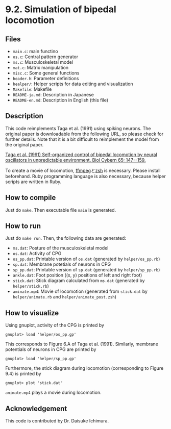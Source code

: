 # 9.2. Simulation of bipedal locomotion

## Files
- `main.c`: main functino
- `os.c`: Central pattern generator
- `ms.c`: Musculoskeletal model
- `mat.c`: Matrix manipulation
- `misc.c`: Some general functions
- `header.h`: Parameter definitions
- `healper/`: Helper scripts for data editing and visualization
- `Makefile`: Makefile
- `README-ja.md`: Description in Japanese
- `README-en.md`: Description in English (this file)

## Description
This code reimplements Taga et al. (1991) using spiking neurons. The original paper is downloadable
from the following URL, so please check for further details. Note that it is a bit difficult to
reimplement the model from the original paper.

[Taga et al. (1991) Self-organized control of bipedal locomotion by neural oscillators in unpredictable environment. Biol Cybern 65: 147--159.](https://api.semanticscholar.org/CorpusID:5262616)

To create a movie of locomotion, [ffmpeg](https://www.ffmpeg.org/)と[zsh](https://zsh.prg) is necessary.
Please install beforehand. Ruby programming language is also necessary, because helper scripts are
written in Ruby.

## How to compile
Just do `make`. Then executable file `main` is generated.

## How to run
Just do `make run`. Then, the following data are generated:
- `ms.dat`: Posture of the musculoskeletal model
- `os.dat`: Activity of CPG
- `os_pp.dat`: Printable version of `os.dat` (generated by `helper/os_pp.rb`)
- `sp.dat`: Membrane potetials of neurons in CPG
- `sp_pp.dat`: Printable version of `sp.dat` (generated by `helper/sp_pp.rb`)
- `ankle.dat`: Foot position ((x, y) positions of left and right foot)
- `stick.dat`: Stick diagram calculated from `ms.dat` (generated by `helper/stick.rb`)
- `aminate.mp4`: Movie of locomotion (generated from `stick.dat` by `helper/animate.rb` and `helper/animate_post.zsh`)

## How to visualize
Using gnuplot, activity of the CPG is printed by
```
gnuplot> load 'helper/os_pp.gp'
```
This corresponds to Figure 6.A of Taga et al. (1991). Similarly, membrane potentials of neurons in CPG are printed by
```
gnuplot> load 'helper/sp_pp.gp'
```
Furthermore, the stick diagram during locomotion (corresponding to Figure 9.4) is printed by
```
gnuplot> plot 'stick.dat'
```

`animate.mp4` plays a movie during locomotion.

## Acknowledgement
This code is contributed by Dr. Daisuke Ichimura.
